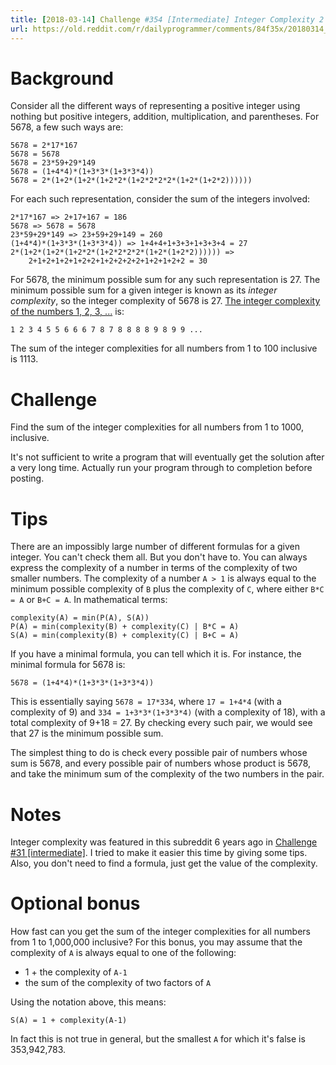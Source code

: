 ```yaml
---
title: [2018-03-14] Challenge #354 [Intermediate] Integer Complexity 2
url: https://old.reddit.com/r/dailyprogrammer/comments/84f35x/20180314_challenge_354_intermediate_integer/
---
```


# Background

Consider all the different ways of representing a positive integer using nothing but positive integers, addition, multiplication, and parentheses. For 5678, a few such ways are:

    5678 = 2*17*167
    5678 = 5678
    5678 = 23*59+29*149
    5678 = (1+4*4)*(1+3*3*(1+3*3*4))
    5678 = 2*(1+2*(1+2*(1+2*2*(1+2*2*2*2*(1+2*(1+2*2))))))

For each such representation, consider the sum of the integers involved:

    2*17*167 => 2+17+167 = 186
    5678 => 5678 = 5678
    23*59+29*149 => 23+59+29+149 = 260
    (1+4*4)*(1+3*3*(1+3*3*4)) => 1+4+4+1+3+3+1+3+3+4 = 27
    2*(1+2*(1+2*(1+2*2*(1+2*2*2*2*(1+2*(1+2*2)))))) =>
        2+1+2+1+2+1+2+2+1+2+2+2+2+1+2+1+2+2 = 30

For 5678, the minimum possible sum for any such representation is 27. The minimum possible sum for a given integer is known as its *integer complexity*, so the integer complexity of 5678 is 27. [The integer complexity of the numbers 1, 2, 3, ...](https://oeis.org/A005245/list) is:

    1 2 3 4 5 5 6 6 6 7 8 7 8 8 8 8 9 8 9 9 ...

The sum of the integer complexities for all numbers from 1 to 100 inclusive is 1113.

# Challenge

Find the sum of the integer complexities for all numbers from 1 to 1000, inclusive.

It's not sufficient to write a program that will eventually get the solution after a very long time. Actually run your program through to completion before posting.

# Tips

There are an impossibly large number of different formulas for a given integer. You can't check them all. But you don't have to. You can always express the complexity of a number in terms of the complexity of two smaller numbers. The complexity of a number `A > 1` is always equal to the minimum possible complexity of `B` plus the complexity of `C`, where either `B*C = A` or `B+C = A`. In mathematical terms:

    complexity(A) = min(P(A), S(A))
    P(A) = min(complexity(B) + complexity(C) | B*C = A)
    S(A) = min(complexity(B) + complexity(C) | B+C = A)

If you have a minimal formula, you can tell which it is. For instance, the minimal formula for 5678 is:

    5678 = (1+4*4)*(1+3*3*(1+3*3*4))

This is essentially saying `5678 = 17*334`, where `17 = 1+4*4` (with a complexity of 9) and `334 = 1+3*3*(1+3*3*4)` (with a complexity of 18), with a total complexity of 9+18 = 27. By checking every such pair, we would see that 27 is the minimum possible sum.

The simplest thing to do is check every possible pair of numbers whose sum is 5678, and every possible pair of numbers whose product is 5678, and take the minimum sum of the complexity of the two numbers in the pair.

# Notes

Integer complexity was featured in this subreddit 6 years ago in [Challenge #31 \[intermediate\]](https://www.reddit.com/r/dailyprogrammer/comments/rg25w/3272012_challenge_31_intermediate/?st=jeexv54v&sh=1fa8e3bf). I tried to make it easier this time by giving some tips. Also, you don't need to find a formula, just get the value of the complexity.

# Optional bonus

How fast can you get the sum of the integer complexities for all numbers from 1 to 1,000,000 inclusive? For this bonus, you may assume that the complexity of `A` is always equal to one of the following:

* 1 + the complexity of `A-1`
* the sum of the complexity of two factors of `A`

Using the notation above, this means:

    S(A) = 1 + complexity(A-1)

In fact this is not true in general, but the smallest `A` for which it's false is 353,942,783.